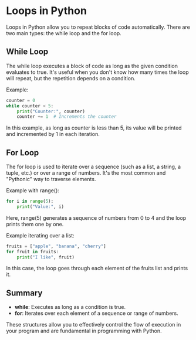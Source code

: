 # Loops in Python

Loops in Python allow you to repeat blocks of code automatically. There are two main types: the while loop and the for loop.

## While Loop

The while loop executes a block of code as long as the given condition evaluates to true. It's useful when you don't know how many times the loop will repeat, but the repetition depends on a condition.

Example:

```python
counter = 0
while counter < 5:
    print("Counter:", counter)
    counter += 1  # Increments the counter
```

In this example, as long as counter is less than 5, its value will be printed and incremented by 1 in each iteration.

## For Loop

The for loop is used to iterate over a sequence (such as a list, a string, a tuple, etc.) or over a range of numbers. It's the most common and "Pythonic" way to traverse elements.

Example with range():

```python
for i in range(5):
    print("Value:", i)
```

Here, range(5) generates a sequence of numbers from 0 to 4 and the loop prints them one by one.

Example iterating over a list:

```python
fruits = ["apple", "banana", "cherry"]
for fruit in fruits:
    print("I like", fruit)
```

In this case, the loop goes through each element of the fruits list and prints it.

## Summary

- **while**: Executes as long as a condition is true.
- **for**: Iterates over each element of a sequence or range of numbers.

These structures allow you to effectively control the flow of execution in your program and are fundamental in programming with Python.

